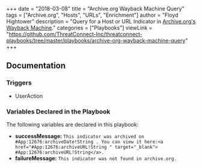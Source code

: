 +++
date = "2018-03-08"
title = "Archive.org Wayback Machine Query"
tags = ["Archive.org", "Hosts", "URLs", "Enrichment"]
author = "Floyd Hightower"
description = "Query for a Host or URL Indicator in <a href='https://archive.org/web/web.php'>Archive.org's Wayback Machine</a>."
categories = ["Playbooks"]
viewLink = "https://github.com/ThreatConnect-Inc/threatconnect-playbooks/tree/master/playbooks/archive-org-wayback-machine-query"
+++

## Documentation

### Triggers

- UserAction

### Variables Declared in the Playbook

The following variables are declared in this playbook:

- **successMessage:** `This indicator was archived on #App:12676:archiveDate!String . You can view it here:<a href="#App:12676:archiveURL!String " target="_blank"> #App:12676:archiveURL!String</a>.`
- **failureMessage:** `This indicator was not found in archive.org.`
